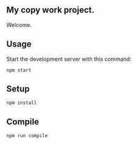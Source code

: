 My copy work project.
---

Welcome.


Usage
---

Start the development server with this command:

```
npm start
```


 
Setup
---

```
npm install
```



Compile
---

```
npm run compile
```

